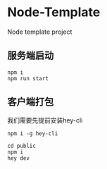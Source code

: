 # Node-Template
Node template project

## 服务端启动
``` shell
npm i
npm run start
```

## 客户端打包
我们需要先提前安装hey-cli

``` shell
npm i -g hey-cli
```

``` shell
cd public
npm i
hey dev
```
